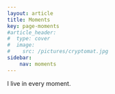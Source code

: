 ```yaml
---
layout: article
title: Moments
key: page-moments
#article_header:
#  type: cover
#  image:
#    src: /pictures/cryptomat.jpg
sidebar:
    nav: moments
---
```


I live in every moment.